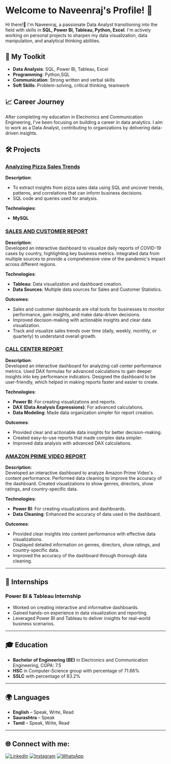 # Welcome to Naveenraj's Profile! 👋

Hi there!👋 I'm Naveenraj, a passionate Data Analyst transitioning into the field with skills in **SQL, Power BI, Tableau, Python, Excel**. I'm actively working on personal projects to sharpen my data visualization, data manipulation, and analytical thinking abilities. 

## 🔧 My Toolkit
- **Data Analysis**: SQL, Power BI, Tableau, Excel
- **Programming**: Python,SQL
- **Communication**: Strong written and verbal skills
- **Soft Skills**: Problem-solving, critical thinking, teamwork

## 📈 Career Journey
After completing my education in Electronics and Communication Engineering, I've been focusing on building a career in data analytics. I aim to work as a Data Analyst, contributing to organizations by delivering data-driven insights.

## 🛠 Projects

### [Analyzing Pizza Sales Trends](https://github.com/NAVEENRAJ-2002/Analyzing-Pizza-Sales-Trends)
**Description**:  
* To extract insights from pizza sales data using SQL and uncover trends, patterns, and correlations that can inform business decisions.
* SQL code and queries used for analysis.

**Technologies**:  
- **MySQL**

### [SALES AND CUSTOMER REPORT]()
**Description**:  
Developed an interactive dashboard to visualize daily reports of COVID-19 cases by country, highlighting key business metrics. Integrated data from multiple sources to provide a comprehensive view of the pandemic's impact across different regions.

**Technologies**:  
- **Tableau**: Data visualization and dashboard creation.
- **Data Sources**: Multiple data sources for Sales and Customer Statistics.
  
**Outcomes**:
- Sales and customer dashboards are vital tools for businesses to monitor performance, gain insights, and make data-driven decisions.
- Improved decision-making with actionable insights and clear data visualization.
- Track and visualize sales trends over time (daily, weekly, monthly, or quarterly) to understand overall growth.


### [CALL CENTER REPORT](https://github.com/NAVEENRAJ-2002/CALL-CENTER-REPORT)
**Description**:  
Developed an interactive dashboard for analyzing call center performance metrics. Used DAX formulas for advanced calculations to gain deeper insights into key performance indicators. Designed the dashboard to be user-friendly, which helped in making reports faster and easier to create.

**Technologies**:  
- **Power BI**: For creating visualizations and reports.
- **DAX (Data Analysis Expressions)**: For advanced calculations.
- **Data Modeling**: Made data organization simpler for report creation.

**Outcomes**:  
- Provided clear and actionable data insights for better decision-making.
- Created easy-to-use reports that made complex data simpler.
- Improved data analysis with advanced DAX calculations.

### [AMAZON PRIME VIDEO REPORT](https://github.com/NAVEENRAJ-2002/AMAZON-PRIME-VIDEO-REPORT)
**Description**:  
Developed an interactive dashboard to analyze Amazon Prime Video's content performance. Performed data cleaning to improve the accuracy of the dashboard. Created visualizations to show genres, directors, show ratings, and country-specific data.

**Technologies**:  
- **Power BI**: For creating visualizations and dashboards.
- **Data Cleaning**: Enhanced the accuracy of data used in the dashboard.

**Outcomes**:  
- Provided clear insights into content performance with effective data visualizations.
- Displayed detailed information on genres, directors, show ratings, and country-specific data.
- Improved the accuracy of the dashboard through thorough data cleaning.

---

## 🌱 Internships

### Power BI & Tableau Internship
- Worked on creating interactive and informative dashboards.
- Gained hands-on experience in data visualization and reporting.
- Leveraged Power BI and Tableau to deliver insights for real-world business scenarios.
---

## 🎓 Education
- **Bachelor of Engineering (BE)** in Electronics and Communication Engineering, CGPA: 7.5
- **HSC** in Computer-Science group with percentage of 71.66%
- **SSLC** with percentage of 83.2%

---

## 🌍 Languages
- **English** – Speak, Write, Read
- **Saurashtra** – Speak
- **Tamil** – Speak, Write, Read
---

## 🌐 Connect with me:

[![LinkedIn](https://img.shields.io/badge/LinkedIn-%230077B5.svg?style=for-the-badge&logo=linkedin&logoColor=white)](https://www.linkedin.com/in/gokul-viswa-092211262?utm_source=share&utm_campaign=share_via&utm_content=profile&utm_medium=android_app)
[![Instagram](https://img.shields.io/badge/Instagram-E4405F.svg?style=for-the-badge&logo=Instagram&logoColor=white)](https://www.instagram.com/__gokul_viswa__?igsh=ejM0bnNoMTNzOGkz)
[![WhatsApp](https://img.shields.io/badge/WhatsApp-25D366?style=for-the-badge&logo=whatsapp&logoColor=white)](https://wa.me/9941222399)

